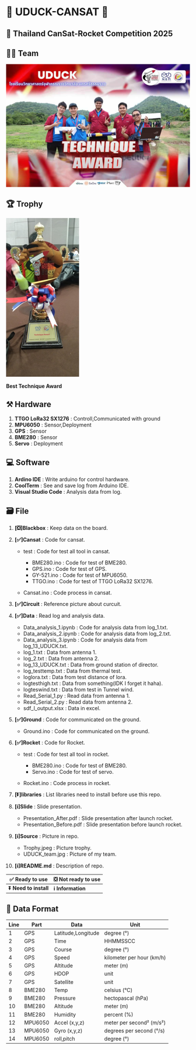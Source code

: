 # **🦆 UDUCK-CANSAT 🦆**
## **🚀 Thailand CanSat-Rocket Competition 2025**

## **👨‍🔧 Team**

<img src="https://raw.githubusercontent.com/DraSoGo/CANSAT-UDUCK/refs/heads/main/Source/UDUCK_team.jpg"/>

## **🏆 Trophy**

<!-- ![image]() -->

<img src="https://raw.githubusercontent.com/DraSoGo/CANSAT-UDUCK/refs/heads/main/Source/Trophy.jpeg" width="200"/>

**Best Technique Award**

## **⚒️ Hardware**
1. **TTGO LoRa32 SX1276** : Controll,Communicated with ground
2. **MPU6050** : Sensor,Deployment
3. **GPS** : Sensor
4. **BME280** : Sensor
5. **Servo** : Deployment

## **💻  Software**
1. **Ardino IDE** : Write arduino for control hardware.
2. **CoolTerm** : See and save log from Arduino IDE.
3. **Visual Studio Code** : Analysis data from log.

## **🗃️ File**
1. **[❎]Blackbox** : Keep data on the board. 
2. **[✅]Cansat** : Code for cansat.

    - test : Code for test all tool in cansat.

        - BME280.ino : Code for test of BME280.
        - GPS.ino : Code for test of GPS.
        - GY-521.ino : Code for test of MPU6050.
        - TTGO.ino : Code for test of TTGO LoRa32 SX1276.
    - Cansat.ino : Code process in cansat.
3. **[✅]Circuit** : Reference picture about curcuit. 
4. **[✅]Data** : Read log and analysis data. 
    - Data_analysis_1.ipynb : Code for analysis data from log_1.txt.
    - Data_analysis_2.ipynb : Code for analysis data from log_2.txt.
    - Data_analysis_3.ipynb : Code for analysis data from log_13_UDUCK.txt.
    - log_1.txt : Data from antenna 1.
    - log_2.txt : Data from antenna 2.
    - log_13_UDUCK.txt : Data from ground station of director.
    - log_testtemp.txt : Data from thermal test.
    - loglora.txt : Data from test distance of lora.
    - logtesthigh.txt : Data from something(IDK I forget it haha).
    - logteswind.txt : Data from test in Tunnel wind.
    - Read_Serial_1.py : Read data from antenna 1.
    - Read_Serial_2.py : Read data from antenna 2.
    - sdf_l_output.xlsx : Data in excel.
5. **[✅]Ground** : Code for communicated on the ground.
    - Ground.ino : Code for communicated on the ground.
6. **[✅]Rocket** : Code for Rocket.

    - test : Code for test all tool in rocket.

        - BME280.ino : Code for test of BME280.
        - Servo.ino : Code for test of servo.
    - Rocket.ino : Code process in rocket.
7. **[⏬]libraries** : List libraries need to install before use this repo.
8. **[ℹ️]Slide** : Slide presentation.
    - Presentation_After.pdf : Slide presentation after launch rocket.
    - Presentation_Before.pdf : Slide presentation before launch rocket.
9. **[ℹ️]Source** : Picture in repo.
    - Trophy.jpeg : Picture trophy.
    - UDUCK_team.jpg : Picture of my team.
10. **[ℹ️]README.md** : Description of repo.

|**✅ Ready to use**|**❎ Not ready to use**|
|---|---|
|**⏬ Need to install**|**ℹ️ Information**|

## **📃 Data Format**
|**Line**| **Part** | **Data** | **Unit** |
|---|---|---|---|
| 1|GPS| Latitude,Longitude | degree (°) |
| 2|GPS| Time | HHMMSSCC |
| 3|GPS| Course | degree (°) |
| 4|GPS| Speed | kilometer per hour (km/h) |
| 5|GPS| Altitude | meter (m) |
| 6|GPS| HDOP | unit |
| 7|GPS| Satellite | unit |
| 8|BME280| Temp | celsius (°C) |
| 9|BME280| Pressure | hectopascal (hPa) |
| 10|BME280| Altitude | meter (m) |
| 11|BME280| Humidity | percent (%) |
| 12|MPU6050| Accel (x,y,z) | meter per second² (m/s²) |
| 13|MPU6050| Gyro (x,y,z) | degrees per second (°/s) |
| 14|MPU6050| roll,pitch | degree (°) |